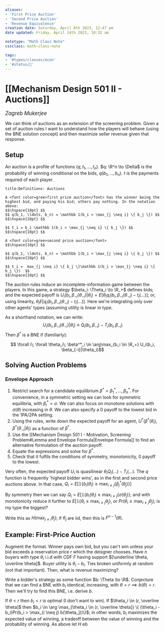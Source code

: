 ```yaml
---
aliases:
- 'First Price Auction'
- 'Second Price Auction' 
- 'Revenue Equivalence'
creation date: Saturday, April 8th 2023, 12:47 pm
date updated: Friday, April 14th 2023, 10:32 am

notetype: "Math Class Note"
cssclass: math-class-note

tags: 
- '#types/classes/econ'
- '#status/🚧'
---
```


# [[Mechanism Design 501 II - Auctions]]
<span style = "font-size:120%"><i >Zagreb Mukerjee </i></span>

We can think of auctions as an extension of the screening problem. Given a set of auction rules I want to understand how the players will behave (using the BNE solution concept) and then maximize seller revenue given that response. 

## Setup

An auction is a profile of functions $(q, t_1, \ldots, t_n)$. $q: \R^n \to \Delta$ is the probability of winning conditional on the bids, $q(b_1, \ldots, b_n)$. $t$ is the payments required of each player. 



```ad-important
title:Definitions: Auctions

A <font color=gree>first price auction</font> has the winner being the highest bid, and paying his bid; others pay nothing. In the notation above: 
$$\hspace{10pt} $$
$$ q(b_1, \ldots, b_n) = \mathbb 1(b_i > \max_{j \neq i} \{ b_j \}) $$
$$\hspace{10pt} $$

$$ t_i = b_i \mathbb 1(b_i > \max_{j \neq i} \{ b_j \}) $$
$$\hspace{10pt} $$

A <font color=gree>second price auction</font>
$$\hspace{10pt} $$

$$ q(b_1, \ldots, b_n) = \mathbb 1(b_i > \max_{j \neq i} \{ b_j \}) $$
$$\hspace{10pt} $$

$$ t_i =  max_{j \neq i} \{ b_j \}\mathbb 1(b_i > \max_{j \neq i} \{ b_j \})  $$
$$\hspace{10pt} $$

```

The auction rules induce an incomplete-information game between the players. In this game, a strategy $\beta_i: \Theta_i \to \R_+$ defines bids; and the expected payoff is $U_i(b_i, \beta_{-i}(\theta_{-i})|\theta_i) = E[\theta_i q_i(b_i, \beta_{-i}(\theta_{-i}) - t_i(\ldots)]$; or, using linearity, $\theta_i E[q_i(b_i, \beta_{-i}(\theta_{-i}) - t_i(\ldots)]$. Here we're integrating only over other agents' types (assuming utility is linear in type. 

As a shorthand notation, we can write: 
$$ U_i(b_i, \beta_{-i}(\theta_{-i})|\theta_i) \equiv Q_i(b_i, \beta_{-i}) - T_i(b_i, \beta_{-i})$$
Then $\beta^*$ is a BNE if (familiarly): 

$$ \forall i\; \forall \theta_i\; \beta^*_i \in \arg\max_{b_i \in \R_+} U_i(b_i, \beta_{-i}|\theta_i)$$
## Solving Auction Problems

### Envelope Approach

1) Restrict search for a candidate equilibrium $\beta^* = \beta^*_1, \ldots, \beta^*_n$. For convenience, in a symmetric setting we can look for symmetric equilibria, with $\beta_i^* = \sigma$. We can also focus on monotone solutions with $\sigma(\theta)$ increasing in $\theta$. We can also specify a $0$ payoff to the lowest bid in the 1PA/2PA setting. 
2) Using the rules, write down the expected payoff for an agent, $U^*(\beta^*(\theta_i), \beta^*(\theta_{-i}|\theta_i)$ as a function of $\beta^*$.
3) Use the [[Mechanism Design 501 I - Motivation, Screening Problem#Lemma and Envelope Formula|Envelope Formula]] to find an alternative formulation of the auction payoff. 
4) Equate the expressions and solve for $\beta^*$. 
5) Check that it fulfils the conditions of symmetry, monotonicity, $0$ payoff to the lowest. 

Very often, the expected payoff $U_i$ is quasilinear $\theta_i Q_i (\ldots) - T_i(\ldots)$. The $q$ function is frequently 'highest bidder wins', as in the first and second price auctions above. In that case, $Q_i = E[\mathbb 1\{ b_i(\theta_i) \geq \max_{i \neq j}\{\beta_j^*(\theta_j)\}]$

By symmetry then we can say $Q_i = E[\mathbb 1\{ b_i(\theta_i) \geq \max_{i \neq j}\{\sigma(\theta_j)\}$; and with monotonicity reduce it further to $E[\mathbb 1\{\theta_i \geq \max_{i \neq j} \theta_j\}$, or $Pr(\theta_i \geq \max_{i \neq j} \theta_j)$; is my type the biggest? 

Write this as $H(\max_{j \neq i} \theta_j)$; if $\theta_j$ are iid, then this is $F^{n-1}(\theta)$.

## Example: First-Price Auction

Augment the format. Winner pays own bid, but you can't win unless your bid exceeds a reservation price $r$ which the deisgner chooses. Have $n$ buyers with type $\theta_i$ i.i.d with CDF $F$ having support $[\underline \theta, \overline \theta]$. Buyer utility is $\theta_i - b_i$. Ties broken uniformly at random (not that important). Then, what is revenue maximizing?

Write a bidder's strategy as some function $b: \Theta \to \R$. Conjecture that we can find a BNE with $b_i$ identical, increasing, with $\theta = r \implies b(\theta) = r$. Then we'll try to find this BNE, i.e. derive $b$. 

If $\theta < r$ then $b_i < r$ is optimal (I don't want to win). If $\theta_i \in (r, \overline \theta]$ then $b_i \in \arg \max_{\theta_i \in (r, \overline \theta]} \{ (\theta_i - b_i)Pr(b_i > \max_{i \neq j} b(\theta_j))\}$; in other words, $b_i$ maximizes the expected value of winning, a tradeoff between the value of winning and the probability of winning. As above let $H$ eb